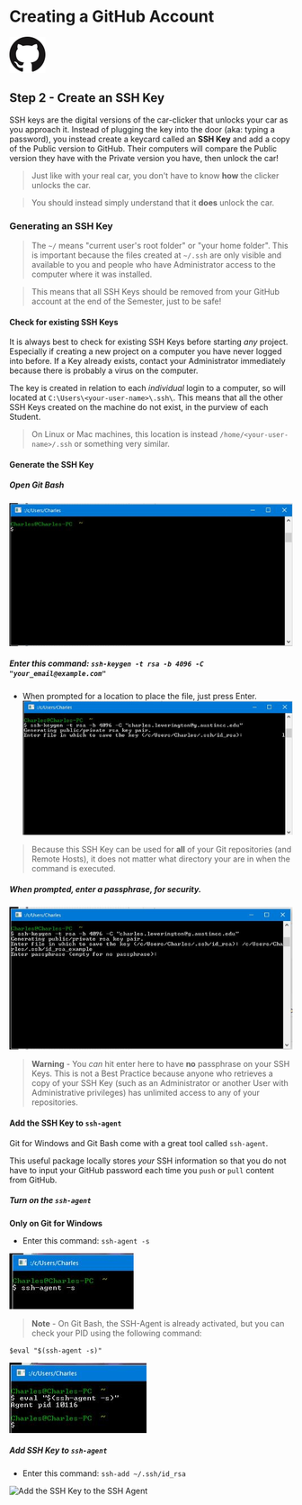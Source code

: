 # Creating a GitHub Account

![GitHub Mark](../images/github/GitHub-Mark-64px.png)

## Step 2 - Create an SSH Key

SSH keys are the digital versions of the car-clicker that unlocks your car as you approach it.
Instead of plugging the key into the door (aka: typing a password), you instead create a keycard called an **SSH Key** and add a copy of the Public version to GitHub. Their computers will compare the Public version they have with the Private version you have, then unlock the car!

> Just like with your real car, you don't have to know **how** the clicker unlocks the car.

> You should instead simply understand that it **does** unlock the car.

### Generating an SSH Key

> The ```~/``` means "current user's root folder" or "your home folder". This is important because the files created at ```~/.ssh``` are only visible and available to you and people who have Administrator access to the computer where it was installed.

> This means that all SSH Keys should be removed from your GitHub account at the end of the Semester, just to be safe!

#### Check for existing SSH Keys
It is always best to check for existing SSH Keys before starting *any* project. Especially if creating a new project on a computer you have never logged into before. If a Key already exists, contact your Administrator immediately because there is probably a virus on the computer.

The key is created in relation to each *individual* login to a computer, so will located at ```C:\Users\<your-user-name>\.ssh\```. This means that all the other SSH Keys created on the machine do not exist, in the purview of each Student.

> On Linux or Mac machines, this location is instead ```/home/<your-user-name>/.ssh``` or something very similar.

#### Generate the SSH Key
##### Open Git Bash
![Open Git Bash](../images/github/github-create-ssh-key_3.JPG)

#####  Enter this command: ```ssh-keygen -t rsa -b 4096 -C "your_email@example.com"```
* When prompted for a location to place the file, just press Enter.
![Enter Command](../images/github/github-create-ssh-key_4.JPG)
> Because this SSH Key can be used for **all** of your Git repositories (and Remote Hosts), it does not matter what directory your are in when the command is executed.

##### When prompted, enter a passphrase, for security.
![Enter Passphrase](../images/github/github-create-ssh-key_5.JPG)

> **Warning** - You *can* hit enter here to have **no** passphrase on your SSH Keys. This is not a Best Practice because anyone who retrieves a copy of your SSH Key (such as an Administrator or another User with Administrative privileges) has unlimited access to any of your repositories.


#### Add the SSH Key to ```ssh-agent```
Git for Windows and Git Bash come with a great tool called ```ssh-agent```.

This useful package locally stores *your* SSH information so that you do not have to input your GitHub password each time you ```push``` or ```pull``` content from GitHub.

##### Turn on the ```ssh-agent```
**Only on Git for Windows**
* Enter this command: ``` ssh-agent -s ```

![Activate the SSH Agent](../images/github/github-add-ssh-agent_2.JPG)
> **Note** - On Git Bash, the SSH-Agent is already activated, but you can check your PID using the following command:

 ```
 $eval "$(ssh-agent -s)"
 ```
 ![Evaluate the SSH Agent](../images/github/github-add-ssh-agent_1.JPG)

##### Add SSH Key to ```ssh-agent```
* Enter this command: ```ssh-add ~/.ssh/id_rsa```

![Add the SSH Key to the SSH Agent](../appendix/github/github-add-ssh-agent_3.JPG)

